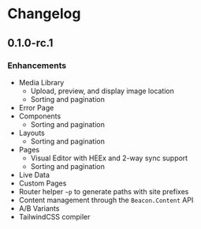 # Changelog

## 0.1.0-rc.1

### Enhancements
  * Media Library
    * Upload, preview, and display image location
    * Sorting and pagination
  * Error Page
  * Components
    * Sorting and pagination
  * Layouts
    * Sorting and pagination
  * Pages
    * Visual Editor with HEEx and 2-way sync support
    * Sorting and pagination
  * Live Data
  * Custom Pages
  * Router helper `~p` to generate paths with site prefixes
  * Content management through the `Beacon.Content` API
  * A/B Variants
  * TailwindCSS compiler
